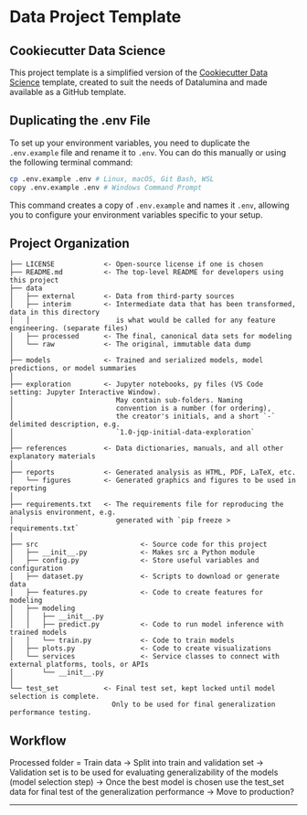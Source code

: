 # Data Project Template

## Cookiecutter Data Science
This project template is a simplified version of the [Cookiecutter Data Science](https://cookiecutter-data-science.drivendata.org) template, created to suit the needs of Datalumina and made available as a GitHub template.

## Duplicating the .env File
To set up your environment variables, you need to duplicate the `.env.example` file and rename it to `.env`. You can do this manually or using the following terminal command:

```bash
cp .env.example .env # Linux, macOS, Git Bash, WSL
copy .env.example .env # Windows Command Prompt
```

This command creates a copy of `.env.example` and names it `.env`, allowing you to configure your environment variables specific to your setup.

## Project Organization
```
├── LICENSE            <- Open-source license if one is chosen
├── README.md          <- The top-level README for developers using this project
├── data
│   ├── external       <- Data from third-party sources
│   ├── interim        <- Intermediate data that has been transformed, data in this directory
│   │                     is what would be called for any feature engineering. (separate files)
│   ├── processed      <- The final, canonical data sets for modeling
│   └── raw            <- The original, immutable data dump
│
├── models             <- Trained and serialized models, model predictions, or model summaries
│
├── exploration        <- Jupyter notebooks, py files (VS Code setting: Jupyter Interactive Window).
│                         May contain sub-folders. Naming 
│                         convention is a number (for ordering),
│                         the creator's initials, and a short `-` delimited description, e.g.
│                         `1.0-jqp-initial-data-exploration`
│
├── references         <- Data dictionaries, manuals, and all other explanatory materials
│
├── reports            <- Generated analysis as HTML, PDF, LaTeX, etc.
│   └── figures        <- Generated graphics and figures to be used in reporting
│
├── requirements.txt   <- The requirements file for reproducing the analysis environment, e.g.
│                         generated with `pip freeze > requirements.txt`
│
├── src                         <- Source code for this project
│   ├── __init__.py             <- Makes src a Python module
│   ├── config.py               <- Store useful variables and configuration
│   ├── dataset.py              <- Scripts to download or generate data
│   ├── features.py             <- Code to create features for modeling
│   ├── modeling                
│   │   ├── __init__.py 
│   │   ├── predict.py          <- Code to run model inference with trained models          
│   │   └── train.py            <- Code to train models
│   ├── plots.py                <- Code to create visualizations 
│   └── services                <- Service classes to connect with external platforms, tools, or APIs
│       └── __init__.py
│
└── test_set           <- Final test set, kept locked until model selection is complete.
                         Only to be used for final generalization performance testing.
```
## Workflow

Processed folder = Train data -> Split into train and validation set -> Validation set is to be used for evaluating generalizability of the models (model selection step) -> Once the best model is chosen use the test_set data for final test of the generalization performance -> Move to production?

--------
